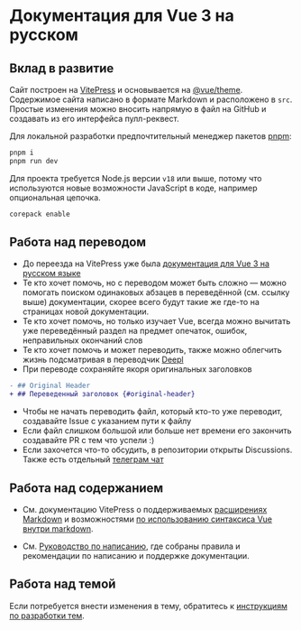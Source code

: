 # Документация для Vue 3 на русском

## Вклад в развитие

Сайт построен на [VitePress](https://github.com/vuejs/vitepress) и основывается на [@vue/theme](https://github.com/vuejs/vue-theme). Содержимое сайта написано в формате Markdown и расположено в `src`. Простые изменения можно вносить напрямую в файл на GitHub и создавать из его интерфейса пулл-реквест.

Для локальной разработки предпочтительный менеджер пакетов [pnpm](https://pnpm.io/):

```bash
pnpm i
pnpm run dev
```

Для проекта требуется Node.js версии `v18` или выше, потому что используются новые возможности JavaScript в коде, например опциональная цепочка.

```bash
corepack enable
```
## Работа над переводом

- До переезда на VitePress уже была [документация для Vue 3 на русском языке](https://v3.ru.vuejs.org/)
- Те кто хочет помочь, но с переводом может быть сложно — можно помогать поиском одинаковых абзацев в переведённой (см. ссылку выше) документации, скорее всего будут такие же где-то на страницах новой документации.
- Те кто хочет помочь, но только изучает Vue, всегда можно вычитать уже переведённый раздел на предмет опечаток, ошибок, неправильных окончаний слов
- Те кто хочет помочь и может переводить, также можно облегчить жизнь подсматривая в переводчик [Deepl](https://www.deepl.com/translator)
- При переводе сохраняйте якоря оригинальных заголовков
```diff
- ## Original Header
+ ## Переведенный заголовок {#original-header}
```
- Чтобы не начать переводить файл, который кто-то уже переводит, создавайте Issue с указанием пути к файлу
- Если файл слишком большой или больше нет времени его закончить создавайте PR с тем что успели :)
- Если захочется что-то обсудить, в репозитории открыты Discussions. Также есть отдельный [телеграм чат](https://t.me/vuejs_docs_ru)

## Работа над содержанием

- См. документацию VitePress о поддерживаемых [расширениях Markdown](https://vitepress.dev/guide/markdown.html) и возможностями [по использованию синтаксиса Vue внутри markdown](https://vitepress.dev/guide/using-vue.html).

- См. [Руководство по написанию](https://github.com/vuejs/docs/blob/main/.github/contributing/writing-guide.md), где собраны правила и рекомендации по написанию и поддержке документации.

## Работа над темой

Если потребуется внести изменения в тему, обратитесь к [инструкциям по разработки тем](https://github.com/vuejs/vue-theme#developing-with-real-content).
